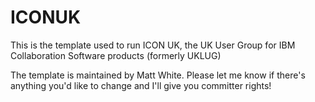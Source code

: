 ICONUK
======

This is the template used to run ICON UK, the UK User Group for IBM Collaboration Software products (formerly UKLUG)

The template is maintained by Matt White. Please let me know if there's anything you'd like to change and I'll give you committer rights!

